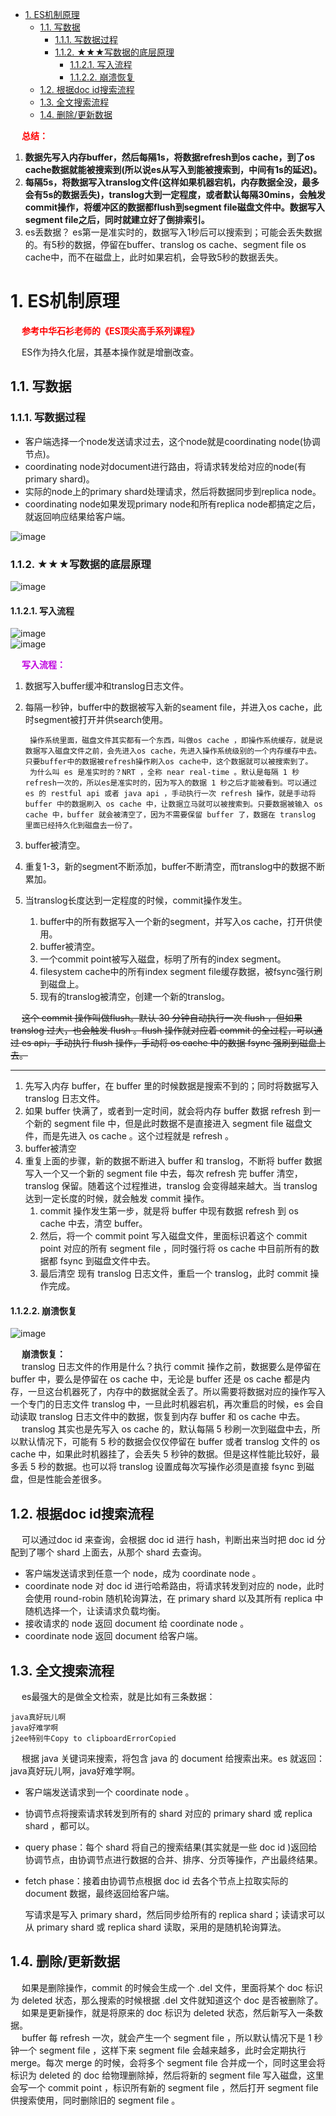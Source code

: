 
<!-- TOC -->

- [1. ES机制原理](#1-es机制原理)
    - [1.1. 写数据](#11-写数据)
        - [1.1.1. 写数据过程](#111-写数据过程)
        - [1.1.2. ★★★写数据的底层原理](#112-★★★写数据的底层原理)
            - [1.1.2.1. 写入流程](#1121-写入流程)
            - [1.1.2.2. 崩溃恢复](#1122-崩溃恢复)
    - [1.2. 根据doc id搜索流程](#12-根据doc-id搜索流程)
    - [1.3. 全文搜索流程](#13-全文搜索流程)
    - [1.4. 删除/更新数据](#14-删除更新数据)

<!-- /TOC -->

&emsp; **<font color = "red">总结：</font>**  
1. **数据先写入内存buffer，然后每隔1s，将数据refresh到os cache，到了os cache数据就能被搜索到(所以说es从写入到能被搜索到，中间有1s的延迟)。**    
2. **每隔5s，将数据写入translog文件(这样如果机器宕机，内存数据全没，最多会有5s的数据丢失)，translog大到一定程度，或者默认每隔30mins，会触发commit操作，将缓冲区的数据都flush到segment file磁盘文件中。数据写入segment file之后，同时就建立好了倒排索引。**  
3. es丢数据？ es第一是准实时的，数据写入1秒后可以搜索到；可能会丢失数据的。有5秒的数据，停留在buffer、translog os cache、segment file os cache中，而不在磁盘上，此时如果宕机，会导致5秒的数据丢失。  

# 1. ES机制原理
&emsp; **<font color = "red">参考中华石衫老师的《ES顶尖高手系列课程》</font>**  

<!--
http://blog.itpub.net/31545820/viewspace-2656265/
https://blog.csdn.net/jiaojiao521765146514/article/details/83753215
&emsp; 搜索分为两个过程：  

1. 写数据：当向索引中保存文档时，默认情况下，es会保存两份内容，一份是_source中的数据，另一份则是通过分词、排序等一系列过程生成的倒排索引文件，倒排索引中保存了词项和文档之间的对应关系。  
2. 搜索数据：搜索时，当es接收到用户的搜索请求之后，就会去倒排索引中查询，通过的倒排索引中维护的倒排记录表找到关键词对应的文档集合，然后对文档进行评分、排序、高亮等处理，处理完成后返回文档。  


-->

&emsp; ES作为持久化层，其基本操作就是增删改查。  

## 1.1. 写数据  
### 1.1.1. 写数据过程  
* 客户端选择一个node发送请求过去，这个node就是coordinating node(协调节点)。  
* coordinating node对document进行路由，将请求转发给对应的node(有primary shard)。  
* 实际的node上的primary shard处理请求，然后将数据同步到replica node。  
* coordinating node如果发现primary node和所有replica node都搞定之后，就返回响应结果给客户端。  

![image](http://182.92.69.8:8081/img/ES/es-80.png)  

### 1.1.2. ★★★写数据的底层原理
![image](http://182.92.69.8:8081/img/ES/es-84.png)  

#### 1.1.2.1. 写入流程
![image](http://182.92.69.8:8081/img/ES/es-81.png)  
![image](http://182.92.69.8:8081/img/ES/es-85.png)  


&emsp; **<font color = "clime">写入流程：</font>**  
1. 数据写入buffer缓冲和translog日志文件。  
2. 每隔一秒钟，buffer中的数据被写入新的seament file，并进入os cache，此时segment被打开并供search使用。 

        操作系统里面，磁盘文件其实都有一个东西，叫做os cache ，即操作系统缓存，就是说数据写入磁盘文件之前，会先进入os cache，先进入操作系统级别的一个内存缓存中去。只要buffer中的数据被refresh操作刷入os cache中，这个数据就可以被搜索到了。  
        为什么叫 es 是准实时的？NRT ，全称 near real-time 。默认是每隔 1 秒refresh一次的，所以es是准实时的，因为写入的数据 1 秒之后才能被看到。可以通过 es 的 restful api 或者 java api ，手动执行一次 refresh 操作，就是手动将 buffer 中的数据刷入 os cache 中，让数据立马就可以被搜索到。只要数据被输入 os cache 中，buffer 就会被清空了，因为不需要保留 buffer 了，数据在 translog 里面已经持久化到磁盘去一份了。  

3. buffer被清空。
4. 重复1-3，新的segment不断添加，buffer不断清空，而translog中的数据不断累加。  
5. 当translog长度达到一定程度的时候，commit操作发生。  
	1. buffer中的所有数据写入一个新的segment，并写入os cache，打开供使用。  
	2. buffer被清空。
	3. 一个commit point被写入磁盘，标明了所有的index segment。
	4. filesystem cache中的所有index segment file缓存数据，被fsync强行刷到磁盘上。  
	4. 现有的translog被清空，创建一个新的translog。  

&emsp; ~~这个 commit 操作叫做flush。默认 30 分钟自动执行一次 flush ，但如果 translog 过大，也会触发 flush 。flush 操作就对应着 commit 的全过程，可以通过 es api，手动执行 flush 操作，手动将 os cache 中的数据 fsync 强刷到磁盘上去。~~  

---------


1. 先写入内存 buffer，在 buffer 里的时候数据是搜索不到的；同时将数据写入 translog 日志文件。  
2. 如果 buffer 快满了，或者到一定时间，就会将内存 buffer 数据 refresh 到一个新的 segment file 中，但是此时数据不是直接进入 segment file 磁盘文件，而是先进入 os cache 。这个过程就是 refresh 。  
3. buffer被清空
4. 重复上面的步骤，新的数据不断进入 buffer 和 translog，不断将 buffer 数据写入一个又一个新的 segment file 中去，每次 refresh 完 buffer 清空，translog 保留。随着这个过程推进，translog 会变得越来越大。当 translog 达到一定长度的时候，就会触发 commit 操作。  
    1. commit 操作发生第一步，就是将 buffer 中现有数据 refresh 到 os cache 中去，清空 buffer。  
    2. 然后，将一个 commit point 写入磁盘文件，里面标识着这个 commit point 对应的所有 segment file ，同时强行将 os cache 中目前所有的数据都 fsync 到磁盘文件中去。  
    3. 最后清空 现有 translog 日志文件，重启一个 translog，此时 commit 操作完成。  



#### 1.1.2.2. 崩溃恢复
![image](http://182.92.69.8:8081/img/ES/es-86.png)  

&emsp; **崩溃恢复：**  
&emsp; translog 日志文件的作用是什么？执行 commit 操作之前，数据要么是停留在 buffer 中，要么是停留在 os cache 中，无论是 buffer 还是 os cache 都是内存，一旦这台机器死了，内存中的数据就全丢了。所以需要将数据对应的操作写入一个专门的日志文件 translog 中，一旦此时机器宕机，再次重启的时候，es 会自动读取 translog 日志文件中的数据，恢复到内存 buffer 和 os cache 中去。  
&emsp; translog 其实也是先写入 os cache 的，默认每隔 5 秒刷一次到磁盘中去，所以默认情况下，可能有 5 秒的数据会仅仅停留在 buffer 或者 translog 文件的 os cache 中，如果此时机器挂了，会丢失 5 秒钟的数据。但是这样性能比较好，最多丢 5 秒的数据。也可以将 translog 设置成每次写操作必须是直接 fsync 到磁盘，但是性能会差很多。  



## 1.2. 根据doc id搜索流程  
&emsp; 可以通过doc id 来查询，会根据 doc id 进行 hash，判断出来当时把 doc id 分配到了哪个 shard 上面去，从那个 shard 去查询。  

* 客户端发送请求到任意一个 node，成为 coordinate node 。  
* coordinate node 对 doc id 进行哈希路由，将请求转发到对应的 node，此时会使用 round-robin 随机轮询算法，在 primary shard 以及其所有 replica 中随机选择一个，让读请求负载均衡。  
* 接收请求的 node 返回 document 给 coordinate node 。  
* coordinate node 返回 document 给客户端。  

## 1.3. 全文搜索流程  
&emsp; es最强大的是做全文检索，就是比如有三条数据：

    java真好玩儿啊
    java好难学啊
    j2ee特别牛Copy to clipboardErrorCopied

&emsp; 根据 java 关键词来搜索，将包含 java 的 document 给搜索出来。es 就返回：java真好玩儿啊，java好难学啊。  

* 客户端发送请求到一个 coordinate node 。  
* 协调节点将搜索请求转发到所有的 shard 对应的 primary shard 或 replica shard ，都可以。  
* query phase：每个 shard 将自己的搜索结果(其实就是一些 doc id )返回给协调节点，由协调节点进行数据的合并、排序、分页等操作，产出最终结果。  
* fetch phase：接着由协调节点根据 doc id 去各个节点上拉取实际的 document 数据，最终返回给客户端。  


    写请求是写入 primary shard，然后同步给所有的 replica shard；读请求可以从 primary shard 或 replica shard 读取，采用的是随机轮询算法。

## 1.4. 删除/更新数据  
&emsp; 如果是删除操作，commit 的时候会生成一个 .del 文件，里面将某个 doc 标识为 deleted 状态，那么搜索的时候根据 .del 文件就知道这个 doc 是否被删除了。  
&emsp; 如果是更新操作，就是将原来的 doc 标识为 deleted 状态，然后新写入一条数据。  
&emsp; buffer 每 refresh 一次，就会产生一个 segment file ，所以默认情况下是 1 秒钟一个 segment file ，这样下来 segment file 会越来越多，此时会定期执行 merge。每次 merge 的时候，会将多个 segment file 合并成一个，同时这里会将标识为 deleted 的 doc 给物理删除掉，然后将新的 segment file 写入磁盘，这里会写一个 commit point ，标识所有新的 segment file ，然后打开 segment file 供搜索使用，同时删除旧的 segment file 。  

<!-- 
    ES内部是如何运行的？
    主分片和副本分片是如何同步的？
    创建索引的流程是什么样的？
    ES 如何将索引数据分配到不同的分片上的？以及这些索引数据是如何存储的？
    为什么说 ES 是近实时搜索引擎而文档的 CRUD (创建-读取-更新-删除) 操作是实时的？
    以及 Elasticsearch 是怎样保证更新被持久化在断电时也不丢失数据？

 1.1. 写索引原理  
&emsp; 下图描述了 3 个节点的集群，共拥有 12 个分片，其中有 4 个主分片(S0、S1、S2、S3)和 8 个副本分片(R0、R1、R2、R3)，每个主分片对应两个副本分片，节点 1 是主节点(Master 节点)负责整个集群的状态。  
![image](http://182.92.69.8:8081/img/ES/es-10.png)  
&emsp; 写索引是只能写在主分片上，然后同步到副本分片。这里有四个主分片，一条数据 ES 是根据什么规则写到特定分片上的呢？
这条索引数据为什么被写到 S0 上而不写到 S1 或 S2 上？那条数据为什么又被写到 S3 上而不写到 S0 上了？  
&emsp; 实际上，这个过程是根据下面这个公式决定的：  

    shard = hash(routing) % number_of_primary_shards  

&emsp; Routing 是一个可变值，默认是文档的 _id ，也可以设置成一个自定义的值。Routing 通过 Hash 函数生成一个数字，然后这个数字再除以 number_of_primary_shards (主分片的数量)后得到余数。这个在 0 到 number_of_primary_shards-1 之间的余数，就是所寻求的文档所在分片的位置。  
&emsp; 这就解释了为什么要在创建索引的时候就确定好主分片的数量并且永远不会改变这个数量：因为如果数量变化了，那么所有之前路由的值都会无效，文档也再也找不到了。  
&emsp; 由于在ES集群中每个节点通过上面的计算公式都知道集群中的文档的存放位置，所以每个节点都有处理读写请求的能力。
在一个写请求被发送到某个节点后，该节点即为前面说过的协调节点，协调节点会根据路由公式计算出需要写到哪个分片上，再将请求转发到该分片的主分片节点上。   
![image](http://182.92.69.8:8081/img/ES/es-11.png)  
&emsp; 假如此时数据通过路由计算公式取余后得到的值是 shard=hash(routing)%4=0。  
&emsp; 则具体流程如下：  

* 客户端向 ES1 节点(协调节点)发送写请求，通过路由计算公式得到值为 0，则当前数据应被写到主分片 S0 上。  
* ES1 节点将请求转发到 S0 主分片所在的节点 ES3，ES3 接受请求并写入到磁盘。  
* 并发将数据复制到两个副本分片 R0 上，其中通过乐观并发控制数据的冲突。一旦所有的副本分片都报告成功，则节点 ES3 将向协调节点报告成功，协调节点向客户端报告成功。  

 **1.2. 存储原理**  
&emsp; 上面介绍了在 ES 内部索引的写处理流程，这个流程是在 ES 的内存中执行的，数据被分配到特定的分片和副本上之后，最终是存储到磁盘上的，这样在断电的时候就不会丢失数据。  
&emsp; 具体的存储路径可在配置文件 ../config/elasticsearch.yml 中进行设置，默认存储在安装目录的 Data 文件夹下。
建议不要使用默认值，因为若 ES 进行了升级，则有可能导致数据全部丢失：  

    path.data: /path/to/data  //索引数据
    path.logs: /path/to/logs  //日志记录

**1.2.1. 分段存储**  
&emsp; 索引文档以段的形式存储在磁盘上，何为段？索引文件被拆分为多个子文件，则每个子文件叫作段，每一个段本身都是一个倒排索引，并且段具有不变性，一旦索引的数据被写入硬盘，就不可再修改。  
&emsp; 在底层采用了分段的存储模式，使它在读写时几乎完全避免了锁的出现，大大提升了读写性能。段被写入到磁盘后会生成一个提交点，提交点是一个用来记录所有提交后段信息的文件。一个段一旦拥有了提交点，就说明这个段只有读的权限，失去了写的权限。相反，当段在内存中时，就只有写的权限，而不具备读数据的权限，意味着不能被检索。段的概念提出主要是因为：在早期全文检索中为整个文档集合建立了一个很大的倒排索引，并将其写入磁盘中。    
&emsp; 如果索引有更新，就需要重新全量创建一个索引来替换原来的索引。这种方式在数据量很大时效率很低，并且由于创建一次索引的成本很高，所以对数据的更新不能过于频繁，也就不能保证时效性。  

&emsp; 索引文件分段存储并且不可修改，那么新增、更新和删除如何处理呢？  

* 新增，新增很好处理，由于数据是新的，所以只需要对当前文档新增一个段就可以了。
* 删除，由于不可修改，所以对于删除操作，不会把文档从旧的段中移除而是通过新增一个 .del 文件，文件中会列出这些被删除文档的段信息。这个被标记删除的文档仍然可以被查询匹配到， 但它会在最终结果被返回前从结果集中移除。  
* 更新，不能修改旧的段来进行反映文档的更新，其实更新相当于是删除和新增这两个动作组成。会将旧的文档在 .del 文件中标记删除，然后文档的新版本被索引到一个新的段中。可能两个版本的文档都会被一个查询匹配到，但被删除的那个旧版本文档在结果集返回前就会被移除。  

&emsp; 段被设定为不可修改具有一定的优势也有一定的缺点，优势主要表现在：  
* 不需要锁。如果你从来不更新索引，你就不需要担心多进程同时修改数据的问题。  
* 一旦索引被读入内核的文件系统缓存，便会留在哪里，由于其不变性。只要文件系统缓存中还有足够的空间，那么大部分读请求会直接请求内存，而不会命中磁盘。这提供了很大的性能提升。  
* 其它缓存(像 Filter 缓存)，在索引的生命周期内始终有效。它们不需要在每次数据改变时被重建，因为数据不会变化。  
* 写入单个大的倒排索引允许数据被压缩，减少磁盘 I/O 和需要被缓存到内存的索引的使用量。  

&emsp; 段的不变性的缺点如下：  
* 当对旧数据进行删除时，旧数据不会马上被删除，而是在 .del 文件中被标记为删除。而旧数据只能等到段更新时才能被移除，这样会造成大量的空间浪费。  
* 若有一条数据频繁的更新，每次更新都是新增新的标记旧的，则会有大量的空间浪费。  
* 每次新增数据时都需要新增一个段来存储数据。当段的数量太多时，对服务器的资源例如文件句柄的消耗会非常大。  
* 在查询的结果中包含所有的结果集，需要排除被标记删除的旧数据，这增加了查询的负担。  

 **1.2.2. 延迟写策略**  
&emsp; 介绍完了存储的形式，那么索引写入到磁盘的过程是怎样的？是否是直接调 Fsync 物理性地写入磁盘？   
&emsp; 为了提升写的性能，ES 并没有每新增一条数据就增加一个段到磁盘上，而是采用延迟写的策略。  
&emsp; 每当有新增的数据时，就将其先写入到内存中，在内存和磁盘之间是文件系统缓存。当达到默认的时间(1 秒钟)或者内存的数据达到一定量时，会触发一次刷新(Refresh)，将内存中的数据生成到一个新的段上并缓存到文件缓存系统 上，稍后再被刷新到磁盘中并生成提交点。这里的内存使用的是 ES 的 JVM 内存，而文件缓存系统使用的是操作系统的内存。  
&emsp; 新的数据会继续的被写入内存，但内存中的数据并不是以段的形式存储的，因此不能提供检索功能。  
&emsp; 由内存刷新到文件缓存系统的时候会生成新的段，并将段打开以供搜索使用，而不需要等到被刷新到磁盘。  
&emsp; 在 Elasticsearch 中，写入和打开一个新段的轻量的过程叫做 Refresh (即内存刷新到文件缓存系统)。  
&emsp; 默认情况下每个分片会每秒自动刷新一次。这就是为什么我们说 Elasticsearch 是近实时搜索，因为文档的变化并不是立即对搜索可见，但会在一秒之内变为可见。  
&emsp; 也可以手动触发 Refresh，POST /_refresh 刷新所有索引，POST /nba/_refresh 刷新指定的索引。  

&emsp; 注：尽管刷新是比提交轻量很多的操作，它还是会有性能开销。当写测试的时候， 手动刷新很有用，但是不要在生产>环境下每次索引一个文档都去手动刷新。而且并不是所有的情况都需要每秒刷新。  

&emsp; 可能正在使用 Elasticsearch 索引大量的日志文件， 可能想优化索引速度而不是>近实时搜索。  
&emsp; 这时可以在创建索引时在 Settings 中通过调大 refresh_interval = "30s" 的值 ， 降低每个索引的刷新频率，设值时需要注意后面带上时间单位，否则默认是毫秒。当 refresh_interval=-1 时表示关闭索引的自动刷新。  
&emsp; 虽然通过延时写的策略可以减少数据往磁盘上写的次数提升了整体的写入能力，但是文件缓存系统也是内存空间，属于操作系统的内存，只要是内存都存在断电或异常情况下丢失数据的危险。  
&emsp; 为了避免丢失数据，Elasticsearch 添加了事务日志(Translog)，事务日志记录了所有还没有持久化到磁盘的数据。  
![image](http://182.92.69.8:8081/img/ES/es-12.png)  

&emsp; 添加了事务日志后整个写索引的流程如上图所示：  

* 一个新文档被索引之后，先被写入到内存中，但是为了防止数据的丢失，会追加一份数据到事务日志中。不断有新的文档被写入到内存，同时也都会记录到事务日志中。这时新数据还不能被检索和查询。  
* 当达到默认的刷新时间或内存中的数据达到一定量后，会触发一次  Refresh，将内存中的数据以一个新段形式刷新到文件缓存系统中并清空内存。这时虽然新段未被提交到磁盘，但是可以提供文档的检索功能且不能被修改。  
* 随着新文档索引不断被写入，当日志数据大小超过 512M 或者时间超过 30 分钟时，会触发一次 Flush。  

&emsp; 内存中的数据被写入到一个新段同时被写入到文件缓存系统，文件系统缓存中数据通过 Fsync 刷新到磁盘中，生成提交点，日志文件被删除，创建一个空的新日志。  
&emsp; 通过这种方式当断电或需要重启时，ES 不仅要根据提交点去加载已经持久化过的段，还需要工具 Translog 里的记录，把未持久化的数据重新持久化到磁盘上，避免了数据丢失的可能。  

 **1.2.3. 段合并**  
&emsp; 由于自动刷新流程每秒会创建一个新的段 ，这样会导致短时间内的段数量暴增。而段数目太多会带来较大的麻烦。  
&emsp; 每一个段都会消耗文件句柄、内存和 CPU 运行周期。更重要的是，每个搜索请求都必须轮流检查每个段然后合并查询结果，所以段越多，搜索也就越慢。  
&emsp; Elasticsearch 通过在后台定期进行段合并来解决这个问题。小的段被合并到大的段，然后这些大的段再被合并到更大的段。
段合并的时候会将那些旧的已删除文档从文件系统中清除。被删除的文档不会被拷贝到新的大段中。合并的过程中不会中断索引和搜索。  
![image](http://182.92.69.8:8081/img/ES/es-13.png)  
&emsp; 段合并在进行索引和搜索时会自动进行，合并进程选择一小部分大小相似的段，并且在后台将它们合并到更大的段中，这些段既可以是未提交的也可以是已提交的。合并结束后老的段会被删除，新的段被 Flush 到磁盘，同时写入一个包含新段且排除旧的和较小的段的新提交点，新的段被打开可以用来搜索。  
&emsp; 段合并的计算量庞大， 而且还要吃掉大量磁盘 I/O，段合并会拖累写入速率，如果任其发展会影响搜索性能。  
&emsp; Elasticsearch 在默认情况下会对合并流程进行资源限制，所以搜索仍然有足够的资源很好地执行。  

-->

